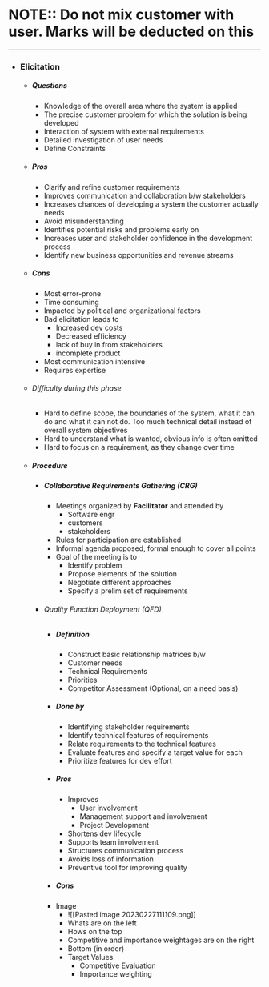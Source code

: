 # NOTE:: Do not mix customer with user. Marks will be deducted on this
---
- ### Elicitation
	- ##### Questions
		- Knowledge of the overall area where the system is applied
		- The precise customer problem for which the solution is being developed
		- Interaction of system with external requirements
		- Detailed investigation of user needs
		- Define Constraints
	- ##### Pros
		- Clarify and refine customer requirements
		- Improves communication and collaboration b/w stakeholders
		- Increases chances of developing a system the customer actually needs
		- Avoid misunderstanding
		- Identifies potential risks and problems early on
		- Increases user and stakeholder confidence in the development process
		- Identify new business opportunities and revenue streams
	- ##### Cons
		- Most error-prone
		- Time consuming
		- Impacted by political and organizational factors
		- Bad elicitation leads to
			- Increased dev costs
			- Decreased efficiency
			- lack of buy in from stakeholders
			- incomplete product
		- Most communication intensive
		- Requires expertise
	- ###### Difficulty during this phase
		- Hard to define scope, the boundaries of the system, what it can do and what it can not do. Too much technical detail instead of overall system objectives
		- Hard to understand what is wanted, obvious info is often omitted
		- Hard to focus on a requirement, as they change over time
	- ##### Procedure
		- ##### Collaborative Requirements Gathering (CRG)
			- Meetings organized by **Facilitator** and attended by
				- Software engr
				- customers
				- stakeholders
			- Rules for participation are established
			- Informal agenda proposed, formal enough to cover all points
			- Goal of the meeting is to
				- Identify problem
				- Propose elements of the solution
				- Negotiate different approaches
				- Specify a prelim set of requirements
		- ###### Quality Function Deployment (QFD) 
			- ##### Definition
				- Construct basic relationship matrices b/w 
				- Customer needs
				- Technical Requirements
				- Priorities
				- Competitor Assessment (Optional, on a need basis)
			- ##### Done by
				- Identifying stakeholder requirements
				- Identify technical features of requirements
				- Relate requirements to the technical features
				- Evaluate features and specify a target value for each
				- Prioritize features for dev effort
			- ##### Pros
				- Improves
					- User involvement
					- Management support and involvement
					- Project Development
				- Shortens dev lifecycle
				- Supports team involvement
				- Structures communication process
				- Avoids loss of information
				- Preventive tool for improving quality
			- ##### Cons
			- Image
				- ![[Pasted image 20230227111109.png]]
				- Whats are on the left
				- Hows on the top
				- Competitive and importance weightages are on the right
				- Bottom (in order)
				- Target Values
					- Competitive Evaluation
					- Importance weighting